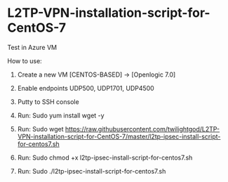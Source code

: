 L2TP-VPN-installation-script-for-CentOS-7
=========================================

Test in Azure VM 

How to use:
1. Create a new VM [CENTOS-BASED] -> [Openlogic 7.0]

2. Enable endpoints UDP500, UDP1701, UDP4500

3. Putty to SSH console
4. Run: Sudo yum install wget -y
5. Run: Sudo wget https://raw.githubusercontent.com/twilightgod/L2TP-VPN-installation-script-for-CentOS-7/master/l2tp-ipsec-install-script-for-centos7.sh
6. Run: Sudo chmod +x l2tp-ipsec-install-script-for-centos7.sh
7. Run: Sudo ./l2tp-ipsec-install-script-for-centos7.sh
